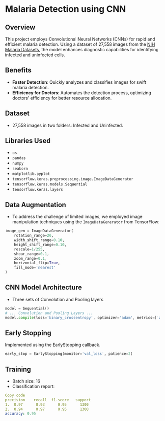 # Malaria Detection using CNN

## Overview

This project employs Convolutional Neural Networks (CNNs) for rapid and efficient malaria detection. Using a dataset of 27,558 images from the [NIH Malaria Datasets](https://ceb.nlm.nih.gov/repositories/malaria-datasets/), the model enhances diagnostic capabilities for identifying infected and uninfected cells.

## Benefits

- **Faster Detection**: Quickly analyzes and classifies images for swift malaria detection.
- **Efficiency for Doctors**: Automates the detection process, optimizing doctors' efficiency for better resource allocation.

## Dataset

- 27,558 images in two folders: Infected and Uninfected.

## Libraries Used

- `os`
- `pandas`
- `numpy`
- `seaborn`
- `matplotlib.pyplot`
- `tensorflow.keras.preprocessing.image.ImageDataGenerator`
- `tensorflow.keras.models.Sequential`
- `tensorflow.keras.layers`

## Data Augmentation

- To address the challenge of limited images, we employed image manipulation techniques using the `ImageDataGenerator` from TensorFlow:
```python
image_gen = ImageDataGenerator(
    rotation_range=20,
    width_shift_range=0.10,
    height_shift_range=0.10,
    rescale=1/255,
    shear_range=0.1,
    zoom_range=0.1,
    horizontal_flip=True,
    fill_mode='nearest'
)
```

## CNN Model Architecture

- Three sets of Convolution and Pooling layers.

```python
model = Sequential()
# ... Convolution and Pooling Layers ...
model.compile(loss='binary_crossentropy', optimizer='adam', metrics=['accuracy'])
```

## Early Stopping
Implemented using the EarlyStopping callback.
```python
early_stop = EarlyStopping(monitor='val_loss', patience=2)
```

## Training
- Batch size: 16
- Classification report:
```yaml
Copy code
precision    recall  f1-score   support
1.  0.97      0.93      0.95      1300
2.  0.94      0.97      0.95      1300
accuracy: 0.95
```
